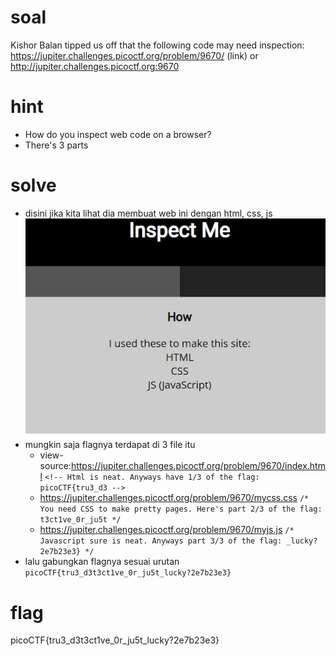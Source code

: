 # soal
Kishor Balan tipped us off that the following code may need inspection: https://jupiter.challenges.picoctf.org/problem/9670/ (link) or http://jupiter.challenges.picoctf.org:9670

# hint
- How do you inspect web code on a browser?
- There's 3 parts

# solve
- disini jika kita lihat dia membuat web ini dengan html, css, js
  ![alt text](docs/images/image-7.png)
- mungkin saja flagnya terdapat di 3 file itu
  - view-source:https://jupiter.challenges.picoctf.org/problem/9670/index.html
    ```<!-- Html is neat. Anyways have 1/3 of the flag: picoCTF{tru3_d3 -->```
  - https://jupiter.challenges.picoctf.org/problem/9670/mycss.css
    ```/* You need CSS to make pretty pages. Here's part 2/3 of the flag: t3ct1ve_0r_ju5t */```
  - https://jupiter.challenges.picoctf.org/problem/9670/myjs.js
    ```/* Javascript sure is neat. Anyways part 3/3 of the flag: _lucky?2e7b23e3} */```
- lalu gabungkan flagnya sesuai urutan
  ```picoCTF{tru3_d3t3ct1ve_0r_ju5t_lucky?2e7b23e3}```

# flag
picoCTF{tru3_d3t3ct1ve_0r_ju5t_lucky?2e7b23e3}
